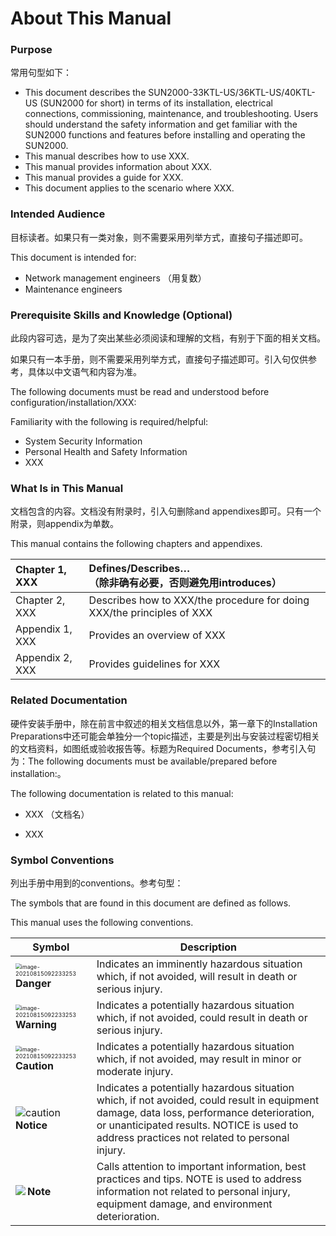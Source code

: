 # About This Manual

### Purpose

常用句型如下：

- This document describes the SUN2000-33KTL-US/36KTL-US/40KTL-US (SUN2000 for short) in terms of its installation, electrical connections, commissioning, maintenance, and troubleshooting. Users should understand the safety information and get familiar with the SUN2000 functions and features before installing and operating the SUN2000.
- This manual describes how to use XXX.
- This manual provides information about XXX. 
- This manual provides a guide for XXX.
- This document applies to the scenario where XXX.

### Intended Audience

目标读者。如果只有一类对象，则不需要采用列举方式，直接句子描述即可。

This document is intended for:

- Network management engineers （用复数）
- Maintenance engineers



### Prerequisite Skills and Knowledge (Optional)

此段内容可选，是为了突出某些必须阅读和理解的文档，有别于下面的相关文档。

如果只有一本手册，则不需要采用列举方式，直接句子描述即可。引入句仅供参考，具体以中文语气和内容为准。

The following documents must be read and understood before configuration/installation/XXX:

Familiarity with the following is required/helpful:

- System Security Information
- Personal Health and Safety Information
- XXX

### What Is in This Manual

文档包含的内容。文档没有附录时，引入句删除and appendixes即可。只有一个附录，则appendix为单数。

This manual contains the following chapters and appendixes. 

| Chapter 1, XXX  | Defines/Describes…<br>（除非确有必要，否则避免用introduces） |
| :-------------- | :----------------------------------------------------------- |
| Chapter 2, XXX  | Describes how to XXX/the procedure for doing XXX/the principles of XXX |
| Appendix 1, XXX | Provides an overview of XXX                                  |
| Appendix 2, XXX | Provides guidelines for XXX                                  |

 

### Related Documentation

硬件安装手册中，除在前言中叙述的相关文档信息以外，第一章下的Installation Preparations中还可能会单独分一个topic描述，主要是列出与安装过程密切相关的文档资料，如图纸或验收报告等。标题为Required Documents，参考引入句为：The following documents must be available/prepared before installation:。

The following documentation is related to this manual:

- XXX （文档名）

- XXX



### Symbol Conventions

列出手册中用到的conventions。参考句型：

The symbols that are found in this document are defined as follows.

This manual uses the following conventions.

| Symbol                                                       | Description                                                  |
| ------------------------------------------------------------ | ------------------------------------------------------------ |
| <img src="https://i.loli.net/2021/08/15/PbBXkv6qEajLQ4K.png" alt="image-20210815092233253" style="zoom:55%;" />**Danger** | Indicates  an imminently hazardous situation  which, if not avoided, will result in death or serious injury. |
| <img src="https://i.loli.net/2021/08/15/PbBXkv6qEajLQ4K.png" alt="image-20210815092233253" style="zoom:55%;" />**Warning** | Indicates  a potentially hazardous situation  which, if not avoided, could result in death or serious injury. |
| <img src="https://i.loli.net/2021/08/15/PbBXkv6qEajLQ4K.png" alt="image-20210815092233253" style="zoom:55%;" />**Caution** | Indicates  a potentially hazardous situation which, if not avoided, may result in minor or moderate injury. |
| ![caution](https://i.loli.net/2021/08/15/5mTHNUoAhlQb8WZ.png)**Notice** | Indicates  a potentially hazardous situation which, if not avoided, could result in equipment damage, data loss,  performance deterioration, or unanticipated results.  NOTICE  is used to address practices not  related to personal injury. |
| <img src="https://i.loli.net/2021/07/24/JTL2fDENPGVz1lp.png" align="left"/>**Note** | Calls  attention to important information, best practices and tips.  NOTE  is used to address information not  related to personal injury, equipment damage, and environment deterioration. |

 

